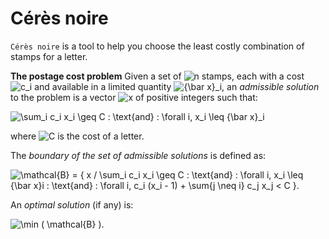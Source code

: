 # Cérès noire

`Cérès noire` is a tool to help you choose the least costly combination of
stamps for a letter.

**The postage cost problem** Given a set of ![n](https://render.githubusercontent.com/render/math?math=%5Ctextstyle+n)
stamps, each with a cost ![c_i](https://render.githubusercontent.com/render/math?math=%5Ctextstyle+c_i)
and available in a limited quantity ![{\bar x}_i](https://render.githubusercontent.com/render/math?math=%5Ctextstyle+%7B%5Cbar+x%7D_i),
an *admissible solution* to the problem is a vector ![x](https://render.githubusercontent.com/render/math?math=%5Ctextstyle+x) of positive integers such that:

![\sum_i c_i x_i \geq C \: \text{and} \: \forall i, x_i \leq {\bar x}_i](https://render.githubusercontent.com/render/math?math=%5Cdisplaystyle+%5Csum_i+c_i+x_i+%5Cgeq+C+%5C%3A+%5Ctext%7Band%7D+%5C%3A+%5Cforall+i%2C+x_i+%5Cleq+%7B%5Cbar+x%7D_i)

where ![C](https://render.githubusercontent.com/render/math?math=%5Ctextstyle+C)
is the cost of a letter.

The *boundary of the set of admissible solutions* is defined as:

![\mathcal{B} = \{ x / \sum_i c_i x_i \geq C \: \text{and} \: \forall i, x_i \leq {\bar x}_i \: \text{and} \:  \forall i, c_i (x_i - 1) + \sum_{j \neq i} c_j x_j < C \}.](https://render.githubusercontent.com/render/math?math=%5Ctextstyle+%5Cmathcal%7BB%7D+%3D+%5C%7B+x+%2F+%5Csum_i+c_i+x_i+%5Cgeq+C+%5C%3A+%5Ctext%7Band%7D+%5C%3A+%5Cforall+i%2C+x_i+%5Cleq+%7B%5Cbar+x%7D_i+%5C%3A+%5Ctext%7Band%7D+%5C%3A++%5Cforall+i%2C+c_i+%28x_i+-+1%29+%2B+%5Csum_%7Bj+%5Cneq+i%7D+c_j+x_j+%3C+C+%5C%7D.)

An *optimal solution* (if any) is:

![\min ( \mathcal{B} ).](https://render.githubusercontent.com/render/math?math=%5Ctextstyle+%5Cmin+%28+%5Cmathcal%7BB%7D+%29.)